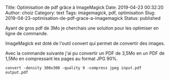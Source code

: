 Title: Optimisation de pdf grâce à ImageMagick
Date: 2019-04-23 00:32:20
Author: choiz
Category: text
Tags: imagemagick, pdf, optimisation
Slug: 2019-04-23-optimisation-de-pdf-grace-a-imagemagick
Status: published

Ayant de gros pdf de 3Mo je cherchais une solution pour les optimiser en ligne de commande.

ImageMagick est doté de l'outil convert qui permet de convertir des images.

Avec la commande suivante j'ai pu convertir un PDF de 3,5Mo en un PDF de 1,5Mo en compressant les pages au format JPG 90%.
```
convert -density 300x300 -quality 9 -compress jpeg input.pdf output.pdf
```
